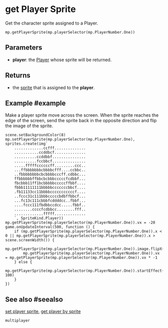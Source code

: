 # get Player Sprite

Get the character sprite assigned to a Player.

```sig
mp.getPlayerSprite(mp.playerSelector(mp.PlayerNumber.One))
```

## Parameters

* **player**: the [Player](/types/player) whose sprite will be returned.

## Returns

* the [sprite](/reference/types/sprite) that is assigned to the **player**.

## Example #example

Make a player sprite move across the screen. When the sprite reaches the edge of the screen, send the sprite back in the opposite direction and flip the image of the sprite.

```blocks
scene.setBackgroundColor(8)
mp.setPlayerSprite(mp.playerSelector(mp.PlayerNumber.One), sprites.create(img`
    .............ccfff..............
    ...........ccddbcf..............
    ..........ccddbbf...............
    ..........fccbbcf...............
    .....fffffccccccff.........ccc..
    ...ffbbbbbbbcbbbbcfff....ccbbc..
    ..fbbbbbbbbcbcbbbbcccff.cdbbc...
    ffbbbbbbffbbcbcbbbcccccfcdbbf...
    fbcbbb11ff1bcbbbbbcccccffbbf....
    fbbb11111111bbbbbcccccccbbcf....
    .fb11133cc11bbbbcccccccccccf....
    ..fccc31c111bbbcccccbdbffbbcf...
    ...fc13c111cbbbfcddddcc..fbbf...
    ....fccc111fbdbbccdcc.....fbbf..
    ........ccccfcdbbcc........fff..
    .............fffff..............
    `, SpriteKind.Player))
mp.getPlayerSprite(mp.playerSelector(mp.PlayerNumber.One)).vx = -20
game.onUpdateInterval(500, function () {
    if (mp.getPlayerSprite(mp.playerSelector(mp.PlayerNumber.One)).x < 0 || mp.getPlayerSprite(mp.playerSelector(mp.PlayerNumber.One)).x > scene.screenWidth()) {
        mp.getPlayerSprite(mp.playerSelector(mp.PlayerNumber.One)).image.flipX()
        mp.getPlayerSprite(mp.playerSelector(mp.PlayerNumber.One)).vx = mp.getPlayerSprite(mp.playerSelector(mp.PlayerNumber.One)).vx * -1
    } else {
        mp.getPlayerSprite(mp.playerSelector(mp.PlayerNumber.One)).startEffect(effects.bubbles, 100)
    }
})
```

## See also #seealso

[set player sprite](/reference/multiplayer/set-player-sprite),
[get player by sprite](/reference/multiplayer/get-player-by-sprite)

```package
multiplayer
```